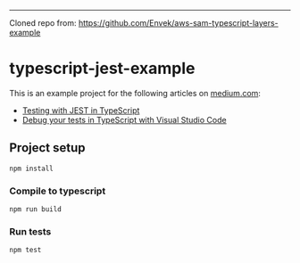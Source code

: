 


________________

Cloned repo from: https://github.com/Envek/aws-sam-typescript-layers-example 
# typescript-jest-example
This is an example project for the following articles on [medium.com](https://medium.com):
- [Testing with JEST in TypeScript](https://itnext.io/testing-with-jest-in-typescript-cc1cd0095421)
- [Debug your tests in TypeScript with Visual Studio Code](https://bromix.medium.com/debug-your-tests-in-typescript-with-visual-studio-code-911a4cada9cd)

## Project setup
```
npm install
```

### Compile to typescript
```
npm run build
```

### Run tests
```
npm test
```
